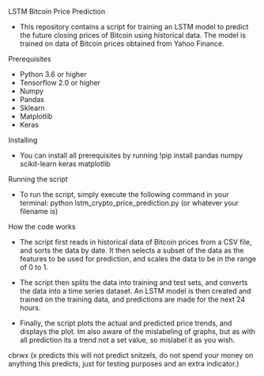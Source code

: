 LSTM Bitcoin Price Prediction

- This repository contains a script for training an LSTM model to predict 
the future closing prices of Bitcoin using historical data. The model is 
trained on data of Bitcoin prices obtained from Yahoo Finance.

Prerequisites
- Python 3.6 or higher
- Tensorflow 2.0 or higher
- Numpy
- Pandas
- Sklearn
- Matplotlib
- Keras

 Installing
- You can install all prerequisites by running
  !pip install pandas numpy scikit-learn keras matplotlib

Running the script
- To run the script, simply execute the following command in your terminal:
  python lstm_crypto_price_prediction.py (or whatever your filename is)

How the code works
- The script first reads in historical data of Bitcoin prices from a CSV file,
and sorts the data by date. It then selects a subset of the data as the features 
to be used for prediction, and scales the data to be in the range of 0 to 1.

- The script then splits the data into training and test sets, and converts the 
data into a time series dataset. An LSTM model is then created and trained on 
the training data, and predictions are made for the next 24 hours.

- Finally, the script plots the actual and predicted price trends, and displays 
the plot. Im also aware of the mislabeling of graphs, but as with all prediction 
its a trend not a set value, so mislabel it as you wish.

cbrwx
(x predicts this will not predict snitzels, do not spend your money on anything this predicts, just for testing purposes and an extra indicator.)
